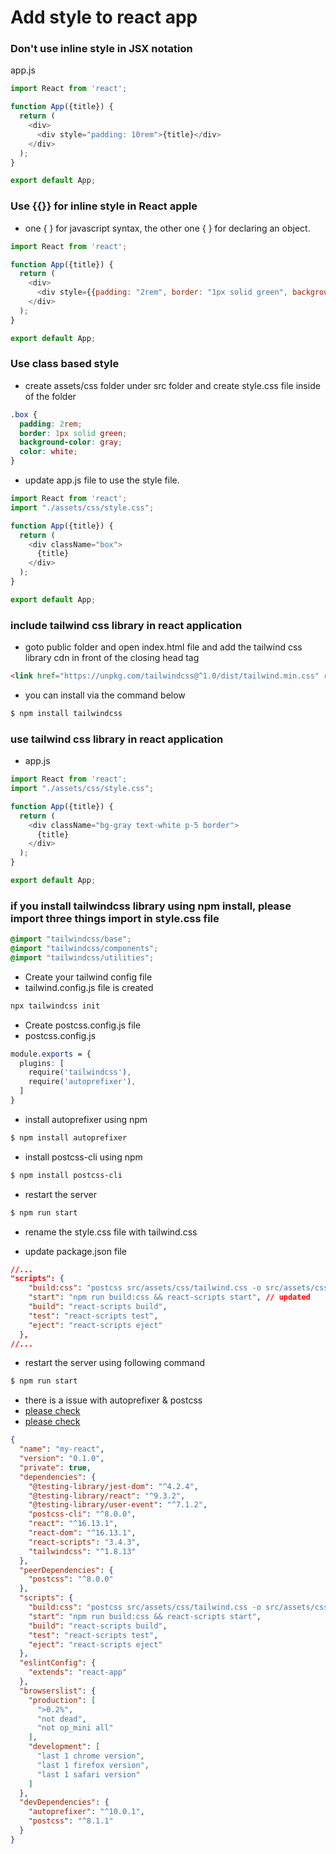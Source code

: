 # Add style to react app

### Don't use inline style in JSX notation
app.js
```javascript
import React from 'react';

function App({title}) {
  return (
    <div>
      <div style="padding: 10rem">{title}</div>
    </div>
  );
}

export default App;
```

### Use {{}} for inline style in React apple
* one { } for javascript syntax, the other one { } for declaring an object.
```javascript
import React from 'react';

function App({title}) {
  return (
    <div>
      <div style={{padding: "2rem", border: "1px solid green", backgroundColor: "gray", color: "white"}}>{title}</div>
    </div>
  );
}

export default App;
```

### Use class based style
* create assets/css folder under src folder and create style.css file inside of the folder
```css
.box {
  padding: 2rem;
  border: 1px solid green;
  background-color: gray;
  color: white;
}
```
* update app.js file to use the style file. 
```javascript
import React from 'react';
import "./assets/css/style.css";

function App({title}) {
  return (
    <div className="box">
      {title}
    </div>
  );
}

export default App;
```

### include tailwind css library in react application
* goto public folder and open index.html file and add the tailwind css library cdn in front of the closing head tag
```html
<link href="https://unpkg.com/tailwindcss@^1.0/dist/tailwind.min.css" rel="stylesheet">
```
* you can install via the command below
```bash
$ npm install tailwindcss
```

### use tailwind css library in react application
* app.js
```javascript
import React from 'react';
import "./assets/css/style.css";

function App({title}) {
  return (
    <div className="bg-gray text-white p-5 border">
      {title}
    </div>
  );
}

export default App;
```


### if you install tailwindcss library using npm install, please import three things import in style.css file
```css
@import "tailwindcss/base";
@import "tailwindcss/components";
@import "tailwindcss/utilities";
```

* Create your tailwind config file
* tailwind.config.js file is created
```bash
npx tailwindcss init
```

* Create postcss.config.js file
* postcss.config.js
```css
module.exports = {
  plugins: [
    require('tailwindcss'),
    require('autoprefixer'),
  ]
}
```

* install autoprefixer using npm
```bash
$ npm install autoprefixer
```

* install postcss-cli using npm
```bash
$ npm install postcss-cli
```

* restart the server
```bash
$ npm run start
```

* rename the style.css file with tailwind.css 

* update package.json file
```json
//...
"scripts": {
    "build:css": "postcss src/assets/css/tailwind.css -o src/assets/css/style.css", // updated
    "start": "npm run build:css && react-scripts start", // updated
    "build": "react-scripts build",
    "test": "react-scripts test",
    "eject": "react-scripts eject"
  },
//...
```

* restart the server using following command
```bash
$ npm run start
```

* there is a issue with autoprefixer & postcss 
* [please check](https://github.com/postcss/autoprefixer/releases/tag/10.0.0)
* [please check](https://github.com/vercel/next.js/issues/17236)
```json
{
  "name": "my-react",
  "version": "0.1.0",
  "private": true,
  "dependencies": {
    "@testing-library/jest-dom": "^4.2.4",
    "@testing-library/react": "^9.3.2",
    "@testing-library/user-event": "^7.1.2",
    "postcss-cli": "^8.0.0",
    "react": "^16.13.1",
    "react-dom": "^16.13.1",
    "react-scripts": "3.4.3",
    "tailwindcss": "^1.8.13"
  },
  "peerDependencies": {
    "postcss": "^8.0.0"
  },
  "scripts": {
    "build:css": "postcss src/assets/css/tailwind.css -o src/assets/css/style.css",
    "start": "npm run build:css && react-scripts start",
    "build": "react-scripts build",
    "test": "react-scripts test",
    "eject": "react-scripts eject"
  },
  "eslintConfig": {
    "extends": "react-app"
  },
  "browserslist": {
    "production": [
      ">0.2%",
      "not dead",
      "not op_mini all"
    ],
    "development": [
      "last 1 chrome version",
      "last 1 firefox version",
      "last 1 safari version"
    ]
  },
  "devDependencies": {
    "autoprefixer": "^10.0.1",
    "postcss": "^8.1.1"
  }
}

```